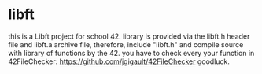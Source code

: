 # libft
this is a Libft project for school 42.
library is provided via the libft.h header file and libft.a archive file, therefore, include "libft.h" and compile source with
library of functions by the 42.
you have to check every your function in 42FileChecker: https://github.com/jgigault/42FileChecker
goodluck.

